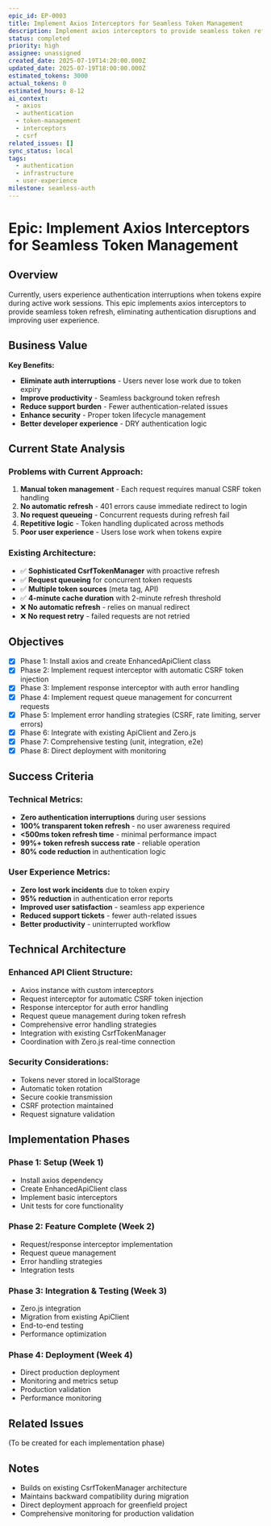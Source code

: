 ```yaml
---
epic_id: EP-0003
title: Implement Axios Interceptors for Seamless Token Management
description: Implement axios interceptors to provide seamless token refresh, eliminating authentication disruptions and improving user experience
status: completed
priority: high
assignee: unassigned
created_date: 2025-07-19T14:20:00.000Z
updated_date: 2025-07-19T18:00:00.000Z
estimated_tokens: 3000
actual_tokens: 0
estimated_hours: 8-12
ai_context:
  - axios
  - authentication
  - token-management
  - interceptors
  - csrf
related_issues: []
sync_status: local
tags:
  - authentication
  - infrastructure
  - user-experience
milestone: seamless-auth
---
```


# Epic: Implement Axios Interceptors for Seamless Token Management

## Overview
Currently, users experience authentication interruptions when tokens expire during active work sessions. This epic implements axios interceptors to provide seamless token refresh, eliminating authentication disruptions and improving user experience.

## Business Value

**Key Benefits:**
- **Eliminate auth interruptions** - Users never lose work due to token expiry
- **Improve productivity** - Seamless background token refresh
- **Reduce support burden** - Fewer authentication-related issues
- **Enhance security** - Proper token lifecycle management
- **Better developer experience** - DRY authentication logic

## Current State Analysis

### Problems with Current Approach:
1. **Manual token management** - Each request requires manual CSRF token handling
2. **No automatic refresh** - 401 errors cause immediate redirect to login
3. **No request queueing** - Concurrent requests during refresh fail
4. **Repetitive logic** - Token handling duplicated across methods
5. **Poor user experience** - Users lose work when tokens expire

### Existing Architecture:
- ✅ **Sophisticated CsrfTokenManager** with proactive refresh
- ✅ **Request queueing** for concurrent token requests
- ✅ **Multiple token sources** (meta tag, API)
- ✅ **4-minute cache duration** with 2-minute refresh threshold
- ❌ **No automatic refresh** - relies on manual redirect
- ❌ **No request retry** - failed requests are not retried

## Objectives
- [x] Phase 1: Install axios and create EnhancedApiClient class
- [x] Phase 2: Implement request interceptor with automatic CSRF token injection
- [x] Phase 3: Implement response interceptor with auth error handling
- [x] Phase 4: Implement request queue management for concurrent requests
- [x] Phase 5: Implement error handling strategies (CSRF, rate limiting, server errors)
- [x] Phase 6: Integrate with existing ApiClient and Zero.js
- [x] Phase 7: Comprehensive testing (unit, integration, e2e)
- [x] Phase 8: Direct deployment with monitoring

## Success Criteria

### Technical Metrics:
- **Zero authentication interruptions** during user sessions
- **100% transparent token refresh** - no user awareness required
- **<500ms token refresh time** - minimal performance impact
- **99%+ token refresh success rate** - reliable operation
- **80% code reduction** in authentication logic

### User Experience Metrics:
- **Zero lost work incidents** due to token expiry
- **95% reduction** in authentication error reports
- **Improved user satisfaction** - seamless app experience
- **Reduced support tickets** - fewer auth-related issues
- **Better productivity** - uninterrupted workflow

## Technical Architecture

### Enhanced API Client Structure:
- Axios instance with custom interceptors
- Request interceptor for automatic CSRF token injection
- Response interceptor for auth error handling
- Request queue management during token refresh
- Comprehensive error handling strategies
- Integration with existing CsrfTokenManager
- Coordination with Zero.js real-time connection

### Security Considerations:
- Tokens never stored in localStorage
- Automatic token rotation
- Secure cookie transmission
- CSRF protection maintained
- Request signature validation

## Implementation Phases

### Phase 1: Setup (Week 1)
- Install axios dependency
- Create EnhancedApiClient class
- Implement basic interceptors
- Unit tests for core functionality

### Phase 2: Feature Complete (Week 2)
- Request/response interceptor implementation
- Request queue management
- Error handling strategies
- Integration tests

### Phase 3: Integration & Testing (Week 3)
- Zero.js integration
- Migration from existing ApiClient
- End-to-end testing
- Performance optimization

### Phase 4: Deployment (Week 4)
- Direct production deployment
- Monitoring and metrics setup
- Production validation
- Performance monitoring

## Related Issues
(To be created for each implementation phase)

## Notes
- Builds on existing CsrfTokenManager architecture
- Maintains backward compatibility during migration
- Direct deployment approach for greenfield project
- Comprehensive monitoring for production validation